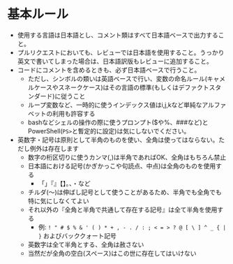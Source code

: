 # 基本ルール

- 使用する言語は日本語とし、コメント類はすべて日本語ベースで出力すること。
- プルリクエストにおいても、レビューでは日本語を使用すること。うっかり英文で書いてしまった場合は、日本語訳版もレビューに追加すること。
- コードにコメントを含めるときも、必ず日本語ベースで行うこと。
  - ただし、シンボルの類いは英語ベースで行い、変数の命名ルール(キャメルケースやスネークケース)はその言語の標準(もしくはデファクトスタンダード)に従うこと
  - ループ変数など、一時的に使うインデックス値はi,j,kなど単純なアルファベットの利用も許容する
  - bashなどシェルの操作の際に使うプロンプト($や%、###など)とPowerShell(`PS>`と暫定的に設定)は気にしないでください。
- 英数字・記号は原則として半角のものを使い、全角は使ってはならない。ただし例外は存在します
  - 数字の桁区切りに使うカンマ(,)は半角であればOK、全角はもちろん禁止
  - 日本語における記号(かぎかっこや句読点、中点)は全角のものを使用する
    - 「」『』【】。、・など
  - チルダ(〜)は伸ばし記号として使うことがあるため、半角でも全角でも特に気にしなくてよい
  - それ以外の『全角と半角で共通して存在する記号』は全て半角を使用する
    - 例: `! " # $ % & ' ( ) * + , - . / : ; < = > ? @ [ \ ] ^ _ { | }` およびバッククォート記号
  - 英数字は全て半角とする、全角は赦さない
  - 当然だが全角の空白(スペース)はこの世に存在してはいけない
  